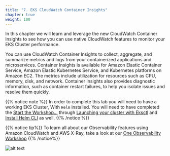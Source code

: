 ```yaml
---
title: "7. EKS CloudWatch Container Insights"
chapter: true
weight: 100
---
```


In this chapter we will learn and leverage the new CloudWatch Container Insights to see how you can use native CloudWatch features to monitor your EKS Cluster performance.

You can use CloudWatch Container Insights to collect, aggregate, and summarize metrics and logs from your containerized applications and microservices. Container Insights is available for Amazon Elastic Container Service, Amazon Elastic Kubernetes Service, and Kubernetes platforms on Amazon EC2. The metrics include utilization for resources such as CPU, memory, disk, and network. Container Insights also provides diagnostic information, such as container restart failures, to help you isolate issues and resolve them quickly.

{{% notice note %}}
In order to complete this lab you will need to have a working EKS Cluster, With `Helm` installed.
You will need to have completed the [Start the Workshop...](/020_prerequisites.html) through  [Launching your cluster with Eksctl](/030_eksctl.html) and [Install Helm CLI](/050_scaling/install.html) as well.
{{% /notice %}}

{{% notice tip%}}
To learn all about our Observability features using Amazon CloudWatch and AWS X-Ray, take a look at our [One Observability Workshop](https://observability.workshop.aws)
{{% /notice%}}

![alt text](/images/ekscwci/insights.png "CW Insights")
